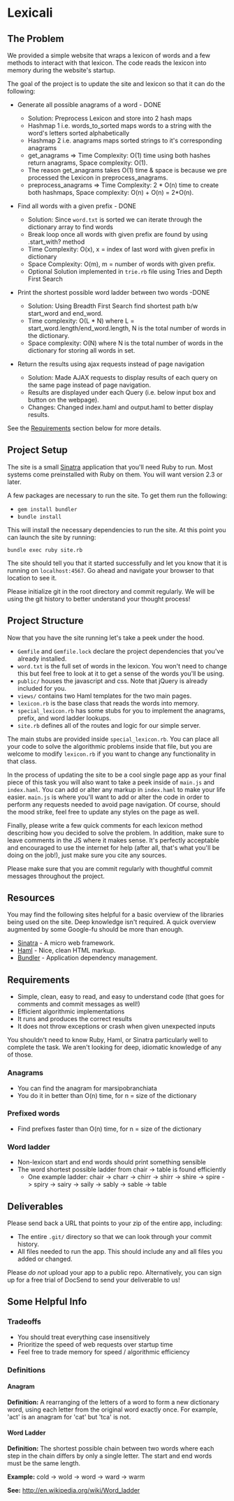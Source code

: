 # Lexicali

## The Problem

We provided a simple website that wraps a lexicon of words and a few methods to
interact with that lexicon.  The code reads the lexicon into memory during
the website's startup.

The goal of the project is to update the site and lexicon so that it can do the
following:

* Generate all possible anagrams of a word - DONE
    * Solution: Preprocess Lexicon and store into 2 hash maps
    * Hashmap 1 i.e. words_to_sorted maps words to a string with the word's letters sorted alphabetically
    * Hashmap 2 i.e. anagrams maps sorted strings to it's corresponding anagrams
    *  get_anagrams => Time Complexity: O(1) time using both hashes return anagrams, Space complexity: O(1).
    * The reason get_anagrams takes O(1) time & space is because we pre processed the Lexicon in preprocess_anagrams.
    * preprocess_anagrams => Time Complexity: 2 * O(n) time to create both hashmaps, Space complexity: O(n) + O(n) = 2*O(n).

* Find all words with a given prefix - DONE
    * Solution: Since `word.txt` is sorted we can iterate through the dictionary array to find words
    * Break loop once all words with given prefix are found by using .start_with? method
    * Time Complexity: O(x), x = index of last word with given prefix in dictionary
    * Space Complexity: O(m), m = number of words with given prefix.
    * Optional Solution implemented in `trie.rb` file using Tries and Depth First Search

* Print the shortest possible word ladder between two words -DONE
    * Solution: Using Breadth First Search find shortest path b/w start_word and end_word.
    * Time complexity: O(L * N) where L = start_word.length/end_word.length, N is the total number of words in the dictionary. 
    * Space complexity: O(N) where N is the total number of words in the dictionary for storing all words in set.

* Return the results using ajax requests instead of page navigation
    * Solution: Made AJAX requests to display results of each query on the same page instead of page navigation.
    * Results are displayed under each Query (i.e. below input box and button on the webpage).
    * Changes: Changed index.haml and output.haml to better display results.

See the [Requirements](#requirements) section below for more details.

## Project Setup

The site is a small [Sinatra](http://www.sinatrarb.com/) application that you'll
need Ruby to run.  Most systems come preinstalled with Ruby on them.  You will
want version 2.3 or later.

A few packages are necessary to run the site.  To get them run the following:

* `gem install bundler`
* `bundle install`

This will install the necessary dependencies to run the site.  At this point you
can launch the site by running:

`bundle exec ruby site.rb`

The site should tell you that it started successfully and let you know that it
is running on `localhost:4567`.  Go ahead and navigate your browser to that
location to see it.

Please initialize git in the root directory and commit regularly. We will be
using the git history to better understand your thought process!

## Project Structure

Now that you have the site running let's take a peek under the hood.

* `Gemfile` and `Gemfile.lock` declare the project dependencies that you've
already installed.
* `word.txt` is the full set of words in the lexicon.  You won't need to change
this but feel free to look at it to get a sense of the words you'll be using.
* `public/` houses the javascript and css.  Note that jQuery is already
included for you.
* `views/` contains two Haml templates for the two main pages.
* `lexicon.rb` is the base class that reads the words into memory.
* `special_lexicon.rb` has some stubs for you to implement the anagrams, prefix,
and word ladder lookups.
* `site.rb` defines all of the routes and logic for our simple server.

The main stubs are provided inside `special_lexicon.rb`. You can place
all your code to solve the algorithmic problems inside that file, but you are
welcome to modify `lexicon.rb` if you want to change any functionality in that
class.

In the process of updating the site to be a cool single page app as your final
piece of this task you will also want to take a peek inside of `main.js` and
`index.haml`.  You can add or alter any markup in `index.haml` to make your life
easier.  `main.js` is where you'll want to add or alter the code in order to
perform any requests needed to avoid page navigation.  Of course, should the
mood strike, feel free to update any styles on the page as well.

Finally, please  write a few quick comments for each lexicon method describing
how you decided to solve the problem.  In addition, make sure to leave comments
in the JS where it makes sense.  It's perfectly acceptable and encouraged to use
the internet for help (after all, that's what you'll be doing on the job!), just make
sure you cite any sources.

Please make sure that you are commit regularly with thoughtful commit messages throughout the project.

## Resources

You may find the following sites helpful for a basic overview of the libraries
being used on the site.  Deep knowledge isn't required.  A quick overview
augmented by some Google-fu should be more than enough.

* [Sinatra](http://www.sinatrarb.com/) - A micro web framework.
* [Haml](http://haml.info/tutorial.html) - Nice, clean HTML markup.
* [Bundler](http://bundler.io/) - Application dependency management.

## Requirements

* Simple, clean, easy to read, and easy to understand code (that goes for comments and commit messages as well!)
* Efficient algorithmic implementations
* It runs and produces the correct results
* It does not throw exceptions or crash when given unexpected inputs

You shouldn't need to know Ruby, Haml, or Sinatra particularly well to complete
the task.  We aren't looking for deep, idiomatic knowledge of any of those.

### Anagrams

* You can find the anagram for marsipobranchiata
* You do it in better than O(n) time, for n = size of the dictionary

### Prefixed words

* Find prefixes faster than O(n) time, for n = size of the dictionary

### Word ladder

* Non-lexicon start and end words should print something sensible
* The word shortest possible ladder from chair -> table is found efficiently
  * One example ladder: chair -> charr -> chirr -> shirr -> shire -> spire -> spiry -> sairy -> saily -> sably -> sable -> table

## Deliverables

Please send back a URL that points to your zip of the entire app, including:

* The entire `.git/` directory so that we can look through your commit history.
* All files needed to run the app. This should include any and all files you added or changed.

Please _do not_ upload your app to a public repo. Alternatively, you can sign up for a free trial of DocSend to send your deliverable to us!

## Some Helpful Info

### Tradeoffs

* You should treat everything case insensitively
* Prioritize the speed of web requests over startup time
* Feel free to trade memory for speed / algorithmic efficiency

### Definitions

#### Anagram
**Definition:** A rearranging of the letters of a word to form a new dictionary word,
using each letter from the original word exactly once. For example, 'act' is an
anagram for 'cat' but 'tca' is not.

#### Word Ladder
**Definition:** The shortest possible chain between two words where each step in
the chain differs by only a single letter. The start and end words must be the
same length.

**Example:** cold -> wold -> word -> ward -> warm

**See:** http://en.wikipedia.org/wiki/Word_ladder
